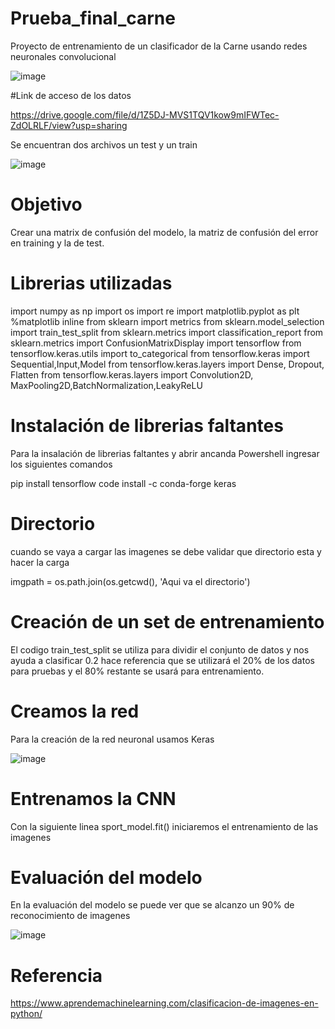 # Prueba_final_carne


Proyecto de entrenamiento de un clasificador de la Carne usando redes neuronales convolucional

![image](https://github.com/davidgfm2008/Prueba-final_carne/assets/96543442/493d5405-6d22-44d0-aeb3-a7d4358ccf02)


#Link de acceso de los datos

https://drive.google.com/file/d/1Z5DJ-MVS1TQV1kow9mIFWTec-ZdOLRLF/view?usp=sharing

Se encuentran dos archivos un test y un train

![image](https://github.com/davidgfm2008/Prueba-final_carne/assets/96543442/82419c77-1e30-4fd0-b645-9ee4c5fc9aaf)


# Objetivo 

Crear una matrix de confusión del modelo, la matriz de confusión del error en training y la de
test.

# Librerias utilizadas 
import numpy as np
import os
import re
import matplotlib.pyplot as plt
%matplotlib inline
from sklearn import metrics
from sklearn.model_selection import train_test_split
from sklearn.metrics import classification_report
from sklearn.metrics import ConfusionMatrixDisplay
import tensorflow
from tensorflow.keras.utils import to_categorical
from tensorflow.keras import Sequential,Input,Model
from tensorflow.keras.layers import Dense, Dropout, Flatten
from tensorflow.keras.layers import Convolution2D, MaxPooling2D,BatchNormalization,LeakyReLU

# Instalación de librerias faltantes

Para la insalación de librerias faltantes y abrir ancanda Powershell ingresar los siguientes comandos

pip install tensorflow
code install -c conda-forge keras

# Directorio 

cuando se vaya a cargar las imagenes se debe validar que directorio esta y hacer la carga 

imgpath = os.path.join(os.getcwd(), 'Aqui va el directorio')

# Creación de un set de entrenamiento

El codigo  train_test_split se utiliza para dividir el conjunto de datos y nos ayuda a clasificar 0.2 hace referencia que se utilizará el 20% de los datos para pruebas y el 80% restante se usará para entrenamiento.

# Creamos la red 

Para la creación de la red neuronal usamos Keras

![image](https://github.com/davidgfm2008/Prueba-final_carne/assets/96543442/f0e7f310-41b6-4031-8e44-d0f14f0cc25a)

# Entrenamos la CNN

Con la siguiente linea sport_model.fit()  iniciaremos el entrenamiento de las imagenes

# Evaluación del modelo

En la evaluación del modelo se puede ver que se alcanzo un 90% de reconocimiento de imagenes 

![image](https://github.com/davidgfm2008/Prueba-final_carne/assets/96543442/cbde1d84-b786-49fd-864a-7dec7e3951c7)


# Referencia 
https://www.aprendemachinelearning.com/clasificacion-de-imagenes-en-python/
